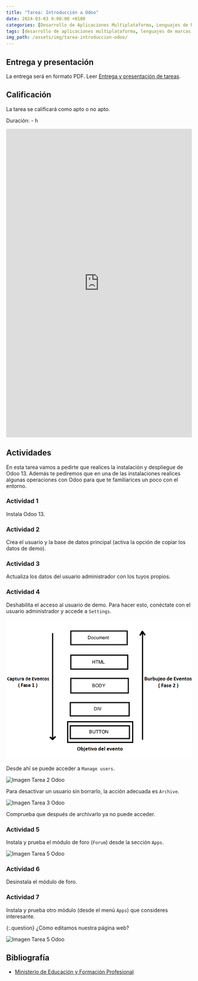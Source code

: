 ```yaml
---
title: "Tarea: Introducción a Odoo"
date: 2024-03-03 9:00:00 +0100
categories: [Desarrollo de Aplicaciones Multiplataforma, Lenguajes de Marcas y Sistemas de Gestión de Información]
tags: [desarrollo de aplicaciones multiplataforma, lenguajes de marcas y sistemas de gestión de información, administración de sistemas informáticos de red, práctica, tarea, dam, daw, asir]
img_path: /assets/img/tarea-introduccion-odoo/
---
```


## Entrega y presentación

La entrega será en formato PDF. Leer [Entrega y presentación de tareas](/posts/entrega-presentacion-tareas/).

## Calificación

La tarea se calificará como apto o no apto.

Duración: - h

<div class="strawpoll-embed" id="strawpoll_poy9W3qb3gJ" style="height: 836px; max-width: 640px; width: 100%; margin: 0 auto; display: flex; flex-direction: column;"><iframe title="StrawPoll Embed" id="strawpoll_iframe_poy9W3qb3gJ" src="https://strawpoll.com/embed/poy9W3qb3gJ" style="position: static; visibility: visible; display: block; width: 100%; flex-grow: 1;" frameborder="0" allowfullscreen allowtransparency>Loading...</iframe><script async src="https://cdn.strawpoll.com/dist/widgets.js" charset="utf-8"></script></div>

## Actividades

En esta tarea vamos a pedirte que realices la instalación y despliegue de Odoo 13. Además te pediremos que en una de las instalaciones realices algunas operaciones con Odoo para que te familiarices un poco con el entorno.

### Actividad 1

Instala Odoo 13.

### Actividad 2

Crea el usuario y la base de datos principal (activa la opción de copiar los datos de demo).

### Actividad 3

Actualiza los datos del usuario administrador con los tuyos propios.

### Actividad 4

Deshabilita el acceso al usuario de demo. Para hacer esto, conéctate con el usuario administrador y accede a `Settings`.

![Imagen Tarea 1 Odoo](image.png)

Desde ahí se puede acceder a `Manage users`.

![Imagen Tarea 2 Odoo](image-1.png)

Para desactivar un usuario sin borrarlo, la acción adecuada es `Archive`.

![Imagen Tarea 3 Odoo](image-2.png)

Comprueba que después de archivarlo ya no puede acceder.

### Actividad 5

Instala y prueba el módulo de foro (`Forum`) desde la sección `Apps`.

![Imagen Tarea 5 Odoo](image-3.png)

### Actividad 6

Desinstala el módulo de foro.

### Actividad 7

Instala y prueba otro módulo (desde el menú `Apps`) que consideres interesante.

{:.question}
¿Cómo editamos nuestra página web?

![Imagen Tarea 5 Odoo](image-4.png)

## Bibliografía

- [Ministerio de Educación y Formación Profesional](https://www.educacionyfp.gob.es/portada.html)
